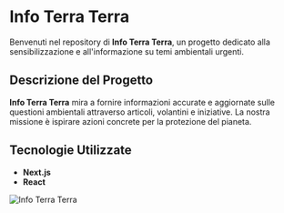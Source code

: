 # Info Terra Terra
Benvenuti nel repository di **Info Terra Terra**, un progetto dedicato alla sensibilizzazione e all'informazione su temi ambientali urgenti.

## Descrizione del Progetto
**Info Terra Terra** mira a fornire informazioni accurate e aggiornate sulle questioni ambientali attraverso articoli, volantini e iniziative. La nostra missione è ispirare azioni concrete per la protezione del pianeta.

## Tecnologie Utilizzate
- **Next.js**
- **React**

![Info Terra Terra](https://infoterraterra.it/images/info-terra-terra.png)
